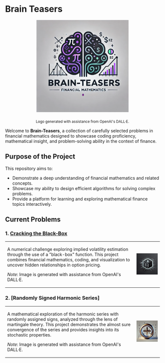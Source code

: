 # Brain Teasers

<div align="center">
  <img src="Brain_Teasers_Logo.png" alt="Brain-Teasers Logo" width="300">
</div>

<p align="center">
  <sub>Logo generated with assistance from OpenAI's DALL·E.</sub>
</p>

Welcome to **Brain-Teasers**, a collection of carefully selected problems in financial mathematics designed to showcase coding proficiency, mathematical insight, and problem-solving ability in the context of finance. 

## Purpose of the Project

This repository aims to:
- Demonstrate a deep understanding of financial mathematics and related concepts.
- Showcase my ability to design efficient algorithms for solving complex problems.
- Provide a platform for learning and exploring mathematical finance topics interactively.

## Current Problems

### 1. [Cracking the Black-Box](1.Cracking_Black-Box.ipynb)
<table>
<tr>
<td>

A numerical challenge exploring implied volatility estimation through the use of a "black-box" function. This project combines financial mathematics, coding, and visualization to uncover hidden relationships in option pricing.

*Note*: Image is generated with assistance from OpenAI's DALL·E.

</td>
<td>
<img src="1.Cracking_Black-Box.png" alt="Cracking the Black-Box Logo" width="300">
</td>
</tr>
</table>

### 2. [Randomly Signed Harmonic Series]
<table>
<tr>
<td>

A mathematical exploration of the harmonic series with randomly assigned signs, analyzed through the lens of martingale theory. This project demonstrates the almost sure convergence of the series and provides insights into its stochastic properties.

*Note*: Image is generated with assistance from OpenAI's DALL·E.

</td>
<td>
<img src="2.Harmonic.Series.png" alt="Randomly Signed Harmonic Series Logo" width="340">
</td>
</tr>
</table>
